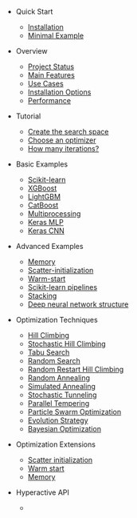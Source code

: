- Quick Start

    - [Installation](README.md#installation)
    - [Minimal Example](README.md#minimal-example)


- Overview

    - [Project Status](overview.md#status)
    - [Main Features](overview.md#main-features)
    - [Use Cases](use_cases.md#use-cases)
    - [Installation Options](./installation/README.md#installation)
    - [Performance](./performance/README.md#performance)


- Tutorial

    - [Create the search space](./tutorial/search_space.md#Create-the-search-space)
    - [Choose an optimizer](./tutorial/optimizer.md#Choose-an-optimizer)
    - [How many iterations?](./tutorial/iterations.md#how-many-iterations?)


- Basic Examples

    - [Scikit-learn](./examples/sklearn_examples.md#Scikit-learn)
    - [XGBoost](./examples/xgboost_example.md#xgboost)
    - [LightGBM](./examples/lightgbm_example.md#lightgbm)
    - [CatBoost](./examples/catboost_example.md#catboost)
    - [Multiprocessing](./examples/multiprocessing_example.md#multiprocessing)
    - [Keras MLP](./examples/mlp_example.md#keras-mlp)
    - [Keras CNN](./examples/cnn_mnist.md#keras-cnn)

- Advanced Examples

    - [Memory](./examples/memory_example.md#memory)
    - [Scatter-initialization](./examples/scatter_init_example.md#scatter-initialization)
    - [Warm-start](./examples/warm_start_example.md#warm-start)
    - [Scikit-learn pipelines](./examples/sklearn_pipeline_example.md#sklearn-pipeline)
    - [Stacking](./examples/stacking_example.md#stacking)
    - [Deep neural network structure](./examples/cnn_structure.md#keras-cnn-structure)


- Optimization Techniques

    - [Hill Climbing](./optimizers/HillClimbing.md#hill-climbing)
    - [Stochastic Hill Climbing](./optimizers/StochasticHillClimbing.md#stochastic-hill-climbing)
    - [Tabu Search](./optimizers/TabuSearch.md#tabu-search)
    - [Random Search](./optimizers/RandomSearch.md#random-search)
    - [Random Restart Hill Climbing](./optimizers/RandomRestartHillClimbing.md#random-restart-hill-climbing)
    - [Random Annealing](./optimizers/RandomAnnealing.md#random-annealing)
    - [Simulated Annealing](./optimizers/SimulatedAnnealing.md#simulated-annealing)
    - [Stochastic Tunneling](./optimizers/StochasticTunneling.md#stochastic-tunneling)
    - [Parallel Tempering](./optimizers/ParallelTempering.md#parallel-tempering)
    - [Particle Swarm Optimization](./optimizers/ParticleSwarm.md#particle-swarm-optimization)
    - [Evolution Strategy](./optimizers/EvolutionStrategy.md#evolution-strategy)
    - [Bayesian Optimization](./optimizers/Bayesian.md#bayesian-optimization)


- Optimization Extensions

    - [Scatter initialization](./extentions/README.md#scatter-initialization)
    - [Warm start](./extentions/README.md#warm-start)
    - [Memory](./extentions/README.md#memory)


- Hyperactive API
    - []()
